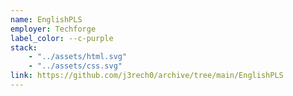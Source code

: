 ```yaml
---
name: EnglishPLS
employer: Techforge
label_color: --c-purple
stack: 
    - "../assets/html.svg"
    - "../assets/css.svg"
link: https://github.com/j3rech0/archive/tree/main/EnglishPLS
---
```

